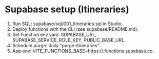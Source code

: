# Supabase setup (Itineraries)

1) Run SQL: supabase/sql/001_itineraries.sql in Studio.
2) Deploy functions with the CLI (see supabase/README.md).
3) Set Function env vars: SUPABASE_URL, SUPABASE_SERVICE_ROLE_KEY, PUBLIC_BASE_URL.
4) Schedule purge: daily "purge-itineraries".
5) App env: VITE_FUNCTIONS_BASE=https://<REF>.functions.supabase.co.